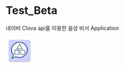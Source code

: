 # Test_Beta
네이버 Clova api를 이용한 음성 비서 Application

![logo](./app/src/main/res/mipmap-hdpi/ic_launcher.png)
